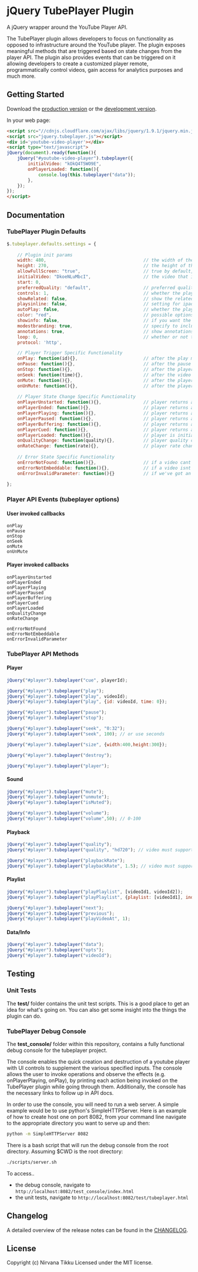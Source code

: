 # jQuery TubePlayer Plugin

A jQuery wrapper around the YouTube Player API.

The TubePlayer plugin allows developers to focus on functionality as opposed to infrastructure around the YouTube player. The plugin exposes meaningful methods that are triggered based on state changes from the player API. The plugin also provides events that can be triggered on it allowing developers to create a customized player remote, programmatically control videos, gain access for analytics purposes and much more. 

## Getting Started

Download the [production version][min] or the [development version][max].

[min]: https://raw.github.com/nirvanatikku/jQuery-TubePlayer-Plugin/master/dist/jquery.tubeplayer.min.js
[max]: https://raw.github.com/nirvanatikku/jQuery-TubePlayer-Plugin/master/dist/jquery.tubeplayer.js

In your web page:
	
```html
<script src="//cdnjs.cloudflare.com/ajax/libs/jquery/1.9.1/jquery.min.js"></script>
<script src="jquery.tubeplayer.js"></script>
<div id='youtube-video-player'></div>
<script type="text/javascript">
jQuery(document).ready(function(){
	jQuery("#youtube-video-player").tubeplayer({
		initialVideo: "kOkQ4T5WO9E",
		onPlayerLoaded: function(){
			console.log(this.tubeplayer("data"));
		},
	});
});
</script>
```

## Documentation

### TubePlayer Plugin Defaults

```javascript
$.tubeplayer.defaults.settings = {
	
	// Plugin init params
	width: 480, 					      			// the width of the player
	height: 270, 					      			// the height of the player
	allowFullScreen: "true", 		      			// true by default, allow user to go full screen
	initialVideo: "DkoeNLuMbcI", 	      			// the video that is loaded into the player
	start: 0, 
	preferredQuality: "default",	      			// preferred quality: auto, small, medium, large, hd720
	controls: 1, 					      			// whether the player should have the controls visible, 0 or 1 or 2
	showRelated: false, 			      			// show the related videos when the player ends, 0 or 1 
	playsinline: false,				      			// setting for ipad
	autoPlay: false, 				      			// whether the player should autoplay the video, 0 or 1
	color: "red", 					      			// possible options: "red" or "white"
	showinfo: false, 				      			// if you want the player to include details about the video
	modestbranding: true, 			      			// specify to include/exclude the YouTube watermark
	annotations: true, 				      			// show annotations?
	loop: 0, 						      			// whether or not the player will loop
	protocol: 'http', 

	// Player Trigger Specific Functionality
	onPlay: function(id){}, 		      			// after the play method is called
	onPause: function(){}, 			      			// after the pause method is called
	onStop: function(){}, 			      			// after the player is stopped
	onSeek: function(time){}, 		      			// after the video has been seeked to a defined point
	onMute: function(){}, 			      			// after the player is muted
	onUnMute: function(){}, 		      			// after the player is unmuted
	
	// Player State Change Specific Functionality
	onPlayerUnstarted: function(){},      			// player returns a state of unstarted
	onPlayerEnded: function(){}, 	      			// player returns a state of ended
	onPlayerPlaying: function(){},        			// player returns a state of playing
	onPlayerPaused: function(){}, 	      			// player returns a state of paused
	onPlayerBuffering: function(){},      			// player returns a state of buffering
	onPlayerCued: function(){}, 	      			// player returns a state of cued
	onPlayerLoaded: function(){},                   // player is initially loaded and attached to the DOM
	onQualityChange: function(quality){}, 			// player quality changes
	onRateChange: function(rate){},       			// player rate changes
	
	// Error State Specific Functionality
	onErrorNotFound: function(){},        			// if a video cant be found
	onErrorNotEmbeddable: function(){},   			// if a video isnt embeddable
	onErrorInvalidParameter: function(){} 			// if we've got an invalid param and can't play
	
};
```

### Player API Events (tubeplayer options)

#### User invoked callbacks

```
onPlay
onPause
onStop
onSeek
onMute
onUnMute
```

#### Player invoked callbacks

```
onPlayerUnstarted
onPlayerEnded
onPlayerPlaying
onPlayerPaused
onPlayerBuffering
onPlayerCued
onPlayerLoaded
onQualityChange
onRateChange

onErrorNotFound
onErrorNotEmbeddable
onErrorInvalidParameter
```
	
### TubePlayer API Methods

#### Player

```javascript
jQuery("#player").tubeplayer("cue", playerId);

jQuery("#player").tubeplayer("play");
jQuery("#player").tubeplayer("play", videoId);
jQuery("#player").tubeplayer("play", {id: videoId, time: 0});

jQuery("#player").tubeplayer("pause");
jQuery("#player").tubeplayer("stop");

jQuery("#player").tubeplayer("seek", "0:32");
jQuery("#player").tubeplayer("seek", 100); // or use seconds

jQuery("#player").tubeplayer("size", {width:400,height:300});

jQuery("#player").tubeplayer("destroy");

jQuery("#player").tubeplayer("player");
```

#### Sound

```javascript
jQuery("#player").tubeplayer("mute");
jQuery("#player").tubeplayer("unmute");
jQuery("#player").tubeplayer("isMuted");

jQuery("#player").tubeplayer("volume");
jQuery("#player").tubeplayer("volume",50); // 0-100
```

#### Playback

```javascript
jQuery("#player").tubeplayer("quality");
jQuery("#player").tubeplayer("quality", "hd720"); // video must support this and be sized appropriately

jQuery("#player").tubeplayer("playbackRate"); 
jQuery("#player").tubeplayer("playbackRate", 1.5); // video must support this
```

#### Playlist

```javascript
jQuery("#player").tubeplayer("playPlaylist", [videoId1, videoId2]);
jQuery("#player").tubeplayer("playPlaylist", {playlist: [videoId1], index: 1});

jQuery("#player").tubeplayer("next");
jQuery("#player").tubeplayer("previous");
jQuery("#player").tubeplayer("playVideoAt", 1);
```

#### Data/Info

```javascript
jQuery("#player").tubeplayer("data");
jQuery("#player").tubeplayer("opts");
jQuery("#player").tubeplayer("videoId");
```

## Testing

### Unit Tests

The **test/** folder contains the unit test scripts. This is a good place to get an idea for what's going on. You can also get some insight into the things the plugin can do.

### TubePlayer Debug Console

The **test_console/** folder within this repository, contains a fully functional debug console for the tubeplayer project.  

The console enables the quick creation and destruction of a youtube player with UI controls to supplement the various specified inputs.  The console allows the user to invoke operations and observe the effects (e.g. onPlayerPlaying, onPlay), by printing each action being invoked on the TubePlayer plugin while going through them. Additionally, the console has the necessary links to follow up in API docs.

In order to use the console, you will need to run a web server. A simple example would be to use python's SimpleHTTPServer. Here is an example of how to create host one on port 8082, from your command line navigate to the appropriate directory you want to serve up and then:

```bash
python -m SimpleHTTPServer 8082
```

There is a bash script that will run the debug console from the root directory. Assuming $CWD is the root directory:

```bash
./scripts/server.sh
```

To access..

- the debug console, navigate to `http://localhost:8082/test_console/index.html`
- the unit tests, navigate to `http://localhost:8082/test/tubeplayer.html`

## Changelog

A detailed overview of the release notes can be found in the [CHANGELOG](https://github.com/nirvanatikku/jQuery-TubePlayer-Plugin/blob/master/CHANGELOG.md).

## License

Copyright (c) Nirvana Tikku Licensed under the MIT license.
